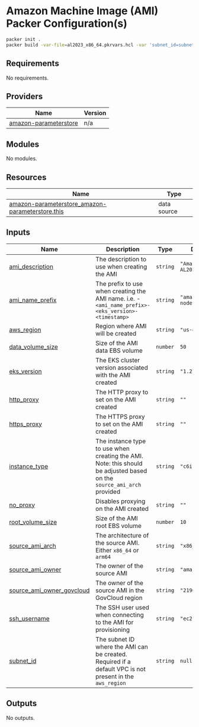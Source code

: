 # Amazon Machine Image (AMI) Packer Configuration(s)

```sh
packer init .
packer build -var-file=al2023_x86_64.pkrvars.hcl -var 'subnet_id=subnet-xxx' .
```

<!-- BEGIN_TF_DOCS -->
## Requirements

No requirements.

## Providers

| Name | Version |
|------|---------|
| <a name="provider_amazon-parameterstore"></a> [amazon-parameterstore](#provider\_amazon-parameterstore) | n/a |

## Modules

No modules.

## Resources

| Name | Type |
|------|------|
| [amazon-parameterstore_amazon-parameterstore.this](https://registry.terraform.io/providers/hashicorp/amazon-parameterstore/latest/docs/data-sources/amazon-parameterstore) | data source |

## Inputs

| Name | Description | Type | Default | Required |
|------|-------------|------|---------|:--------:|
| <a name="input_ami_description"></a> [ami\_description](#input\_ami\_description) | The description to use when creating the AMI | `string` | `"Amazon EKS AL2023 image"` | no |
| <a name="input_ami_name_prefix"></a> [ami\_name\_prefix](#input\_ami\_name\_prefix) | The prefix to use when creating the AMI name. i.e. - `<ami_name_prefix>-<eks_version>-<timestamp>` | `string` | `"amazon-eks-node"` | no |
| <a name="input_aws_region"></a> [aws\_region](#input\_aws\_region) | Region where AMI will be created | `string` | `"us-east-1"` | no |
| <a name="input_data_volume_size"></a> [data\_volume\_size](#input\_data\_volume\_size) | Size of the AMI data EBS volume | `number` | `50` | no |
| <a name="input_eks_version"></a> [eks\_version](#input\_eks\_version) | The EKS cluster version associated with the AMI created | `string` | `"1.27"` | no |
| <a name="input_http_proxy"></a> [http\_proxy](#input\_http\_proxy) | The HTTP proxy to set on the AMI created | `string` | `""` | no |
| <a name="input_https_proxy"></a> [https\_proxy](#input\_https\_proxy) | The HTTPS proxy to set on the AMI created | `string` | `""` | no |
| <a name="input_instance_type"></a> [instance\_type](#input\_instance\_type) | The instance type to use when creating the AMI. Note: this should be adjusted based on the `source_ami_arch` provided | `string` | `"c6i.large"` | no |
| <a name="input_no_proxy"></a> [no\_proxy](#input\_no\_proxy) | Disables proxying on the AMI created | `string` | `""` | no |
| <a name="input_root_volume_size"></a> [root\_volume\_size](#input\_root\_volume\_size) | Size of the AMI root EBS volume | `number` | `10` | no |
| <a name="input_source_ami_arch"></a> [source\_ami\_arch](#input\_source\_ami\_arch) | The architecture of the source AMI. Either `x86_64` or `arm64` | `string` | `"x86_64"` | no |
| <a name="input_source_ami_owner"></a> [source\_ami\_owner](#input\_source\_ami\_owner) | The owner of the source AMI | `string` | `"amazon"` | no |
| <a name="input_source_ami_owner_govcloud"></a> [source\_ami\_owner\_govcloud](#input\_source\_ami\_owner\_govcloud) | The owner of the source AMI in the GovCloud region | `string` | `"219670896067"` | no |
| <a name="input_ssh_username"></a> [ssh\_username](#input\_ssh\_username) | The SSH user used when connecting to the AMI for provisioning | `string` | `"ec2-user"` | no |
| <a name="input_subnet_id"></a> [subnet\_id](#input\_subnet\_id) | The subnet ID where the AMI can be created. Required if a default VPC is not present in the `aws_region` | `string` | `null` | no |

## Outputs

No outputs.
<!-- END_TF_DOCS -->
